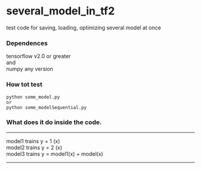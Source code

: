 
# several_model_in_tf2
test code for saving, loading, optimizing several model at once

### Dependences
tensorflow v2.0 or greater  
and   
numpy any version

### How tot test
```
python some_model.py
or
python some_modelSequential.py
```
### What does it do inside the code.
-----------

model1 trains y = 1 (x)  
model2 trains y = 2 (x)  
model3 trains y = model1(x) + model(x)

-----------
